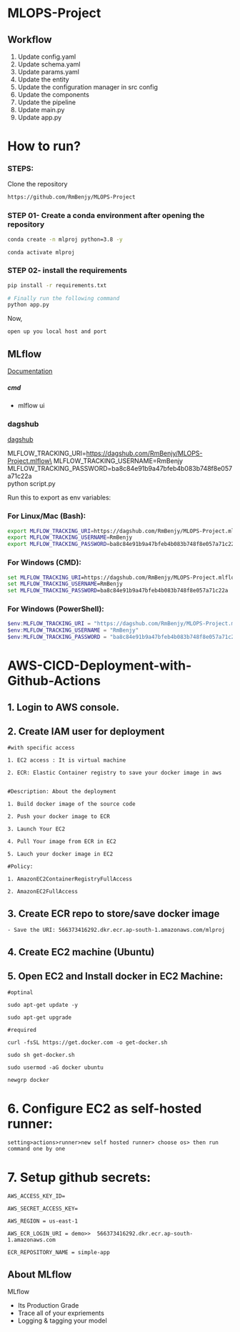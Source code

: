 # MLOPS-Project

## Workflow
1. Update config.yaml
2. Update schema.yaml
3. Update params.yaml
4. Update the entity
5. Update the configuration manager in src config
6. Update the components
7. Update the pipeline
8. Update main.py
9. Update app.py

# How to run?
### STEPS:

Clone the repository

```bash
https://github.com/RmBenjy/MLOPS-Project
```
### STEP 01- Create a conda environment after opening the repository

```bash
conda create -n mlproj python=3.8 -y
```

```bash
conda activate mlproj
```


### STEP 02- install the requirements
```bash
pip install -r requirements.txt
```


```bash
# Finally run the following command
python app.py
```

Now,
```bash
open up you local host and port
```



## MLflow

[Documentation](https://mlflow.org/docs/latest/index.html)


##### cmd
- mlflow ui

### dagshub
[dagshub](https://dagshub.com/)

MLFLOW_TRACKING_URI=https://dagshub.com/RmBenjy/MLOPS-Project.mlflow\
MLFLOW_TRACKING_USERNAME=RmBenjy \
MLFLOW_TRACKING_PASSWORD=ba8c84e91b9a47bfeb4b083b748f8e057a71c22a \
python script.py

Run this to export as env variables:

### For Linux/Mac (Bash):
```bash
export MLFLOW_TRACKING_URI=https://dagshub.com/RmBenjy/MLOPS-Project.mlflow
export MLFLOW_TRACKING_USERNAME=RmBenjy
export MLFLOW_TRACKING_PASSWORD=ba8c84e91b9a47bfeb4b083b748f8e057a71c22a
```

### For Windows (CMD):
```cmd
set MLFLOW_TRACKING_URI=https://dagshub.com/RmBenjy/MLOPS-Project.mlflow
set MLFLOW_TRACKING_USERNAME=RmBenjy
set MLFLOW_TRACKING_PASSWORD=ba8c84e91b9a47bfeb4b083b748f8e057a71c22a
```

### For Windows (PowerShell):
```powershell
$env:MLFLOW_TRACKING_URI = "https://dagshub.com/RmBenjy/MLOPS-Project.mlflow"
$env:MLFLOW_TRACKING_USERNAME = "RmBenjy"
$env:MLFLOW_TRACKING_PASSWORD = "ba8c84e91b9a47bfeb4b083b748f8e057a71c22a"
```



# AWS-CICD-Deployment-with-Github-Actions

## 1. Login to AWS console.

## 2. Create IAM user for deployment

	#with specific access

	1. EC2 access : It is virtual machine

	2. ECR: Elastic Container registry to save your docker image in aws


	#Description: About the deployment

	1. Build docker image of the source code

	2. Push your docker image to ECR

	3. Launch Your EC2 

	4. Pull Your image from ECR in EC2

	5. Lauch your docker image in EC2

	#Policy:

	1. AmazonEC2ContainerRegistryFullAccess

	2. AmazonEC2FullAccess

	
## 3. Create ECR repo to store/save docker image
    - Save the URI: 566373416292.dkr.ecr.ap-south-1.amazonaws.com/mlproj

	
## 4. Create EC2 machine (Ubuntu) 

## 5. Open EC2 and Install docker in EC2 Machine:
	
	
	#optinal

	sudo apt-get update -y

	sudo apt-get upgrade
	
	#required

	curl -fsSL https://get.docker.com -o get-docker.sh

	sudo sh get-docker.sh

	sudo usermod -aG docker ubuntu

	newgrp docker
	
# 6. Configure EC2 as self-hosted runner:
    setting>actions>runner>new self hosted runner> choose os> then run command one by one


# 7. Setup github secrets:

    AWS_ACCESS_KEY_ID=

    AWS_SECRET_ACCESS_KEY=

    AWS_REGION = us-east-1

    AWS_ECR_LOGIN_URI = demo>>  566373416292.dkr.ecr.ap-south-1.amazonaws.com

    ECR_REPOSITORY_NAME = simple-app




## About MLflow 
MLflow

 - Its Production Grade
 - Trace all of your expriements
 - Logging & tagging your model

